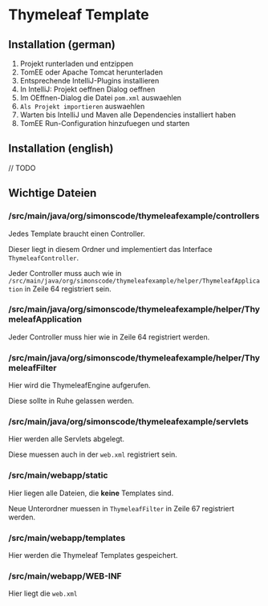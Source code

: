 # Thymeleaf Template

## Installation (german)

1. Projekt runterladen und entzippen
2. TomEE oder Apache Tomcat herunterladen
3. Entsprechende IntelliJ-Plugins installieren
4. In IntelliJ: Projekt oeffnen Dialog oeffnen
5. Im OEffnen-Dialog die Datei `pom.xml` auswaehlen
6. `Als Projekt importieren` auswaehlen
7. Warten bis IntelliJ und Maven alle Dependencies installiert haben
8. TomEE Run-Configuration hinzufuegen und starten

## Installation (english)

// TODO

## Wichtige Dateien

### /src/main/java/org/simonscode/thymeleafexample/controllers

Jedes Template braucht einen Controller.

Dieser liegt in diesem Ordner und implementiert das Interface `ThymeleafController`.

Jeder Controller muss auch wie in `/src/main/java/org/simonscode/thymeleafexample/helper/ThymeleafApplication` in Zeile 64 registriert sein.

### /src/main/java/org/simonscode/thymeleafexample/helper/ThymeleafApplication

Jeder Controller muss hier wie in Zeile 64 registriert werden.

### /src/main/java/org/simonscode/thymeleafexample/helper/ThymeleafFilter

Hier wird die ThymeleafEngine aufgerufen.

Diese sollte in Ruhe gelassen werden.

### /src/main/java/org/simonscode/thymeleafexample/servlets

Hier werden alle Servlets abgelegt.

Diese muessen auch in der `web.xml` registriert sein.

### /src/main/webapp/static

Hier liegen alle Dateien, die __keine__ Templates sind.

Neue Unterordner muessen in `ThymeleafFilter` in Zeile 67 registriert werden.

### /src/main/webapp/templates

Hier werden die Thymeleaf Templates gespeichert.

### /src/main/webapp/WEB-INF

Hier liegt die `web.xml`
